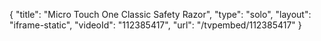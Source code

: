 {
    "title": "Micro Touch One Classic Safety Razor",
    "type": "solo",
    "layout": "iframe-static",
    "videoId": "112385417",
    "url": "\/tvpembed\/112385417"
}